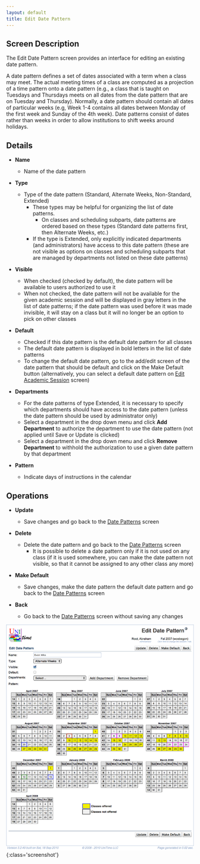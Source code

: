 ```yaml
---
layout: default
title: Edit Date Pattern
---
```



## Screen Description


 The Edit Date Pattern screen provides an interface for editing an existing date pattern.


 A date pattern defines a set of dates associated with a term when a class may meet. The actual meeting times of a class are computed as a projection of a time pattern onto a date pattern (e.g., a class that is taught on Tuesdays and Thursdays meets on all dates from the date pattern that are on Tuesday and Thursday). Normally, a date pattern should contain all dates of particular weeks (e.g, Week 1-4 contains all dates between Monday of the first week and Sunday of the 4th week). Date patterns consist of dates rather than weeks in order to allow institutions to shift weeks around holidays.

## Details

* **Name**
	* Name of the date pattern

* **Type**
	* Type of the date pattern (Standard, Alternate Weeks, Non-Standard, Extended)
		* These types may be helpful for organizing the list of date patterns.
			* On classes and scheduling subparts, date patterns are ordered based on these types (Standard date patterns first, then Alternate Weeks, etc.)
		* If the type is Extended, only explicitly indicated departments (and administrators) have access to this date pattern (these are not visible as options on classes and scheduling subparts that are managed by departments not listed on these date patterns)

* **Visible**
	* When checked (checked by default), the date pattern will be available to users authorized to use it
	* When not checked, the date pattern will not be available for the given academic session and will be displayed in gray letters in the list of date patterns; if the date pattern was used before it was made invisible, it will stay on a class but it will no longer be an option to pick on other classes

* **Default**
	* Checked if this date pattern is the default date pattern for all classes
	* The default date pattern is displayed in bold letters in the list of date patterns
	* To change the default date pattern, go to the add/edit screen of the date pattern that should be default and click on the Make Default button (alternatively, you can select a default date pattern on [Edit Academic Session](edit-academic-session) screen)

* **Departments**
	* For the date patterns of type Extended, it is necessary to specify which departments should have access to the date pattern (unless the date pattern should be used by administrator only)
	* Select a department in the drop down menu and click **Add Department** to authorize the department to use the date pattern (not applied until Save or Update is clicked)
	* Select a department in the drop down menu and click **Remove Department** to withhold the authorization to use a given date pattern by that department

* **Pattern**
	* Indicate days of instructions in the calendar

## Operations

* **Update**
	* Save changes and go back to the [Date Patterns](date-patterns) screen

* **Delete**
	* Delete the date pattern and go back to the [Date Patterns](date-patterns) screen
		* It is possible to delete a date pattern only if it is not used on any class (if it is used somewhere, you can make the date pattern not visible, so that it cannot be assigned to any other class any more)

* **Make Default**
	* Save changes, make the date pattern the default date pattern and go back to the [Date Patterns](date-patterns) screen

* **Back**
	* Go back to the [Date Patterns](date-patterns) screen without saving any changes


![Edit Date Pattern](images/edit-date-pattern-1.png){:class='screenshot'}
